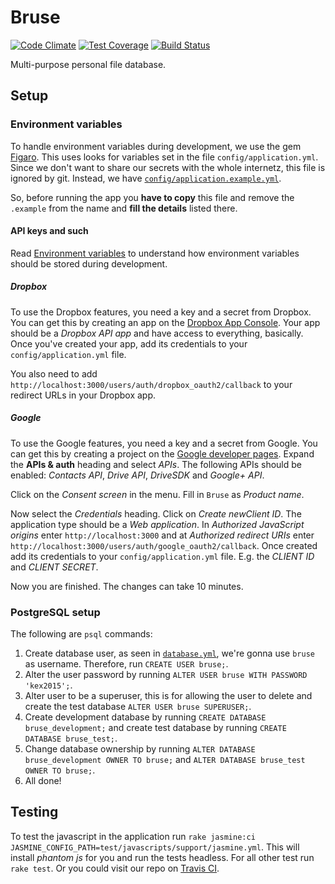 # Bruse

[![Code Climate](https://codeclimate.com/repos/54ef681a6956806ad40003cc/badges/3ced46e71c97f5a488c1/gpa.svg)](https://codeclimate.com/repos/54ef681a6956806ad40003cc/feed)
[![Test Coverage](https://codeclimate.com/repos/54ef681a6956806ad40003cc/badges/3ced46e71c97f5a488c1/coverage.svg)](https://codeclimate.com/repos/54ef681a6956806ad40003cc/feed)
[![Build Status](https://travis-ci.org/tkomstadius/bruse.svg?branch=develop)](https://travis-ci.org/tkomstadius/bruse)

Multi-purpose personal file database.

## Setup

### Environment variables

To handle environment variables during development, we use the gem
[Figaro](https://github.com/laserlemon/figaro/). This uses looks for variables
set in the file `config/application.yml`. Since we don't want to share our
secrets with the whole internetz, this file is ignored by git. Instead, we have
[`config/application.example.yml`](config/application.example.yml).

So, before running the app you **have to copy** this file and remove the
`.example` from the name and **fill the details** listed there.

#### API keys and such

Read [Environment variables](#environment-variables) to understand how
environment variables should be stored during development.

##### Dropbox

To use the Dropbox features, you need a key and a secret from Dropbox. You can
get this by creating an app on the
[Dropbox App Console](https://www.dropbox.com/developers/apps). Your app should
be a *Dropbox API app* and have access to everything, basically. Once you've
created your app, add its credentials to your `config/application.yml` file.

You also need to add `http://localhost:3000/users/auth/dropbox_oauth2/callback` to your
redirect URLs in your Dropbox app.

##### Google

To use the Google features, you need a key and a secret from Google. You can
get this by creating a project on the [Google developer pages](https://console.developers.google.com/project). Expand the **APIs & auth** heading and select *APIs*. The following APIs should be enabled: *Contacts API*, *Drive API*, *DriveSDK* and *Google+ API*.

Click on the *Consent screen* in the menu. Fill in `Bruse` as *Product name*.

Now select the *Credentials* heading. Click on *Create newClient ID*. The application type should be a *Web application*. In *Authorized JavaScript origins* enter `http://localhost:3000` and at *Authorized redirect URIs* enter `http://localhost:3000/users/auth/google_oauth2/callback`. Once created add its credentials to your `config/application.yml` file. E.g. the *CLIENT ID* and *CLIENT SECRET*.

Now you are finished. The changes can take 10 minutes.

### PostgreSQL setup

The following are `psql` commands:

1. Create database user, as seen in [`database.yml`](config/database.yml), we're
gonna use `bruse` as username. Therefore, run `CREATE USER bruse;`.
2. Alter the user password by running `ALTER USER bruse WITH PASSWORD 'kex2015';`.
3. Alter user to be a superuser, this is for allowing the user to delete and
  create the test database `ALTER USER bruse SUPERUSER;`.
4. Create development database by running `CREATE DATABASE bruse_development;`
and create test database by running `CREATE DATABASE bruse_test;`.
5. Change database ownership by running `ALTER DATABASE bruse_development OWNER TO bruse;`
and `ALTER DATABASE bruse_test OWNER TO bruse;`.
6. All done!

## Testing

To test the javascript in the application run
`rake jasmine:ci JASMINE_CONFIG_PATH=test/javascripts/support/jasmine.yml`. This
will install *phantom js* for you and run the tests headless. For all other test
run `rake test`. Or you could visit our repo on
[Travis CI](https://travis-ci.org/tkomstadius/bruse).
